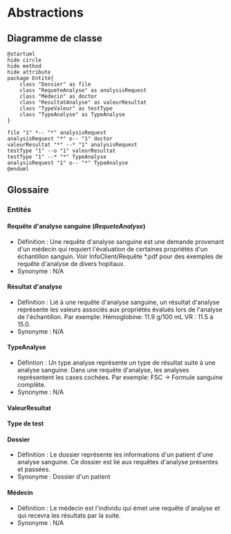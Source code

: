 # Abstractions

## Diagramme de classe

```plantuml
@startuml
hide circle
hide method
hide attribute
package Entité{
    class "Dossier" as file
    class "RequeteAnalyse" as analysisRequest
    class "Médecin" as doctor
    class "ResultatAnalyse" as valeurResultat
    class "TypeValeur" as testType
    class "TypeAnalyse" as TypeAnalyse
}

file "1" *-- "*" analysisRequest
analysisRequest "*" o-- "1" doctor
valeurResultat "*" --* "1" analysisRequest
testType "1" --o "1" valeurResultat
testType "1" --* "*" TypeAnalyse
analysisRequest "1" o-- "*" TypeAnalyse
@enduml
```

## Glossaire

### Entités

#### Requête d'analyse sanguine (*RequeteAnalyse*)

* Définition : Une requête d'analyse sanguine est une demande provenant d'un médecin qui requiert l'évaluation de certaines propriétés d'un échantillon sanguin. Voir InfoClient/Requête *.pdf pour des exemples de requête d'analyse de divers hopitaux.
* Synonyme : N/A

#### Résultat d'analyse

* Définition : Lié à une requête d'analyse sanguine, un résultat d'analyse représente les valeurs associés aux propriétés évalués lors de l'analyse de l'échantillon. Par exemple: Hémoglobine: 11.9 g/100 mL VR : 11.5 à 15.0.
* Synonyme : N/A

#### TypeAnalyse

* Défintion : Un type analyse représente un type de résultat suite à une analyse sanguine. Dans une requête d'analyse, les analyses représentent les cases cochées. Par exemple: FSC -> Formule sanguine complète.
* Synonyme : N/A


#### ValeurResultat

#### Type de test

#### Dossier

* Définition : Le dossier représente les informations d'un patient d'une analyse sanguine. Ce dossier est lié aux requêtes d'analyse présentes et passées.
* Synonyme : Dossier d'un patient

#### Médecin

* Définition : Le médecin est l'individu qui émet une requête d'analyse et qui recevra les résultats par la suite.
* Synonyme : N/A
